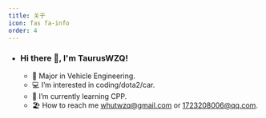 ```yaml
---
title: 关于
icon: fas fa-info
order: 4
---
```

- ### Hi there 👋, I'm TaurusWZQ!

  - 🏫  Major in Vehicle Engineering.
  - 💻  I’m interested in coding/dota2/car.
  - 🧠  I’m currently learning CPP.
  - 🏖️  How to reach me [whutwzq@gmail.com](mailto:whutwzq@gmail.com) or [1723208006@qq.com](mailto:1723208006@qq.com).

